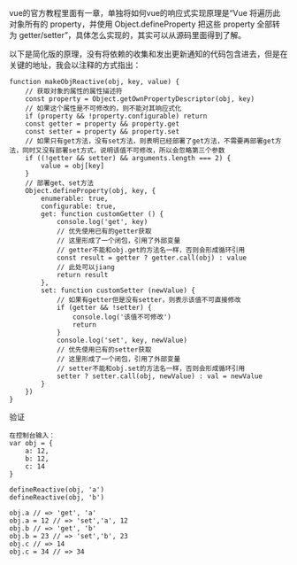 vue的官方教程里面有一章，单独将如何vue的响应式实现原理是“Vue 将遍历此对象所有的 property，并使用 Object.defineProperty 把这些 property 全部转为 getter/setter”，具体怎么实现的，其实可以从源码里面得到了解。

以下是简化版的原理，没有将依赖的收集和发出更新通知的代码包含进去，但是在关键的地址，我会以注释的方式指出：
<pre><code>function makeObjReactive(obj, key, value) {
    // 获取对象的属性的属性描述符
    const property = Object.getOwnPropertyDescriptor(obj, key)
    // 如果这个属性是不可修改的，则不能对其响应式化
    if (property && !property.configurable) return
    const getter = property && property.get
    const setter = property && property.set
    // 如果只有get方法，没有set方法，则表明已经部署了get方法，不需要再部署get方法，同时又没有部署set方式，说明该值不可修改，所以会忽略第三个参数
    if ((!getter && setter) && arguments.length === 2) {
        value = obj[key]
    }
    // 部署get、set方法
    Object.defineProperty(obj, key, {
        enumerable: true,
        configurable: true,
        get: function customGetter () {
            console.log('get', key)
            // 优先使用已有的getter获取
            // 这里形成了一个闭包，引用了外部变量
            // getter不能和obj.get的方法名一样，否则会形成循环引用
            const result = getter ? getter.call(obj) : value
            // 此处可以jiang
            return result
        },
        set: function customSetter (newValue) {
            // 如果有getter但是没有setter，则表示该值不可直接修改
            if (getter && !setter) {
                console.log('该值不可修改')
                return
            }
            console.log('set', key, newValue)
            // 优先使用已有的setter获取
            // 这里形成了一个闭包，引用了外部变量
            // setter不能和obj.set的方法名一样，否则会形成循环引用
            setter ? setter.call(obj, newValue) : val = newValue    
        }
    })
}</code></pre>

验证
<pre><code>在控制台输入：
var obj = {
    a: 12,
    b: 12,
    c: 14
}

defineReactive(obj, 'a')
defineReactive(obj, 'b')

obj.a // => 'get', 'a'
obj.a = 12 // => 'set','a', 12
obj.b // => 'get', 'b'
obj.b = 23 // => 'set','b', 23
obj.c // => 14
obj.c = 34 // => 34
</code></pre>